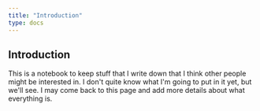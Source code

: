 ```yaml
---
title: "Introduction"
type: docs
---
```


## Introduction

This is a notebook to keep stuff that I write down that I think other people might be interested in. I don't quite know what I'm going to put in it yet, but we'll see. I may come back to this page and add more details about what everything is.

